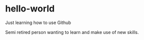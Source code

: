 # hello-world
Just learning how to use Github

Semi retired person wanting to learn and make use of new skills.
